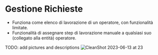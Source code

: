 # Gestione Richieste

- Funziona come elenco di lavorazione di un operatore, con funzionalità limitate.
- Funzionalità di assegnare step di lavorazione manuale a qualsiasi suo (collegato alla entità) operatore.

TODO: add pictures and descriptions
![CleanShot 2023-06-13 at 23](CleanShot%202023-06-13%20at%2023.57.28@2x.png)